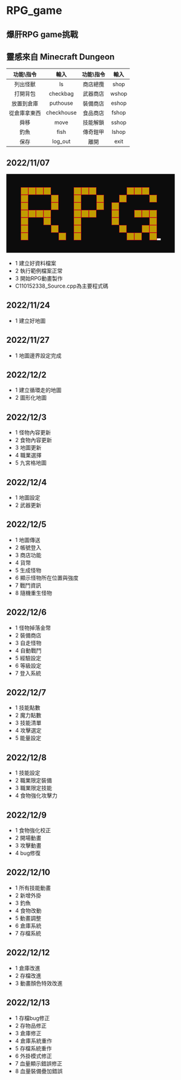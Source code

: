 # RPG_game
## 爆肝RPG game挑戰
## 靈感來自 Minecraft Dungeon  

| 功能\\指令 | 輸入 | 功能\\指令 | 輸入  |
|:-:|:-:|:-:|:-:|
| 列出怪獸 | ls | 商店總攬 | shop  |
| 打開背包 | checkbag | 武器商店 | wshop  |
| 放置到倉庫 | puthouse | 裝備商店 | eshop  |
| 從倉庫拿東西 | checkhouse | 食品商店 | fshop  |
| 舜移 | move | 技能解鎖 | sshop  |
| 釣魚 | fish | 傳奇鎧甲 | lshop  |
| 保存 | log_out | 離開 | exit  |

## 2022/11/07
![image](https://github.com/kerong2002/RPG_game/blob/main/RPG_PHOTO/RPG_TITLE.png)
- 1 建立好資料檔案
- 2 執行範例檔案正常
- 3 開始RPG動畫製作
- C110152338_Source.cpp為主要程式碼  
## 2022/11/24
- 1 建立好地圖  
## 2022/11/27
- 1 地圖邊界設定完成
## 2022/12/2
- 1 建立循環走的地圖
- 2 圖形化地圖
## 2022/12/3
- 1 怪物內容更新
- 2 食物內容更新
- 3 地圖更新
- 4 職業選擇
- 5 九宮格地圖
## 2022/12/4
- 1 地圖設定
- 2 武器更新 
## 2022/12/5
- 1 地圖傳送
- 2 帳號登入
- 3 商店功能
- 4 貨幣
- 5 生成怪物
- 6 顯示怪物所在位置與強度
- 7 戰鬥資訊
- 8 隨機重生怪物
## 2022/12/6
- 1 怪物掉落金幣
- 2 裝備商店
- 3 自走怪物
- 4 自動戰鬥
- 5 經驗設定
- 6 等級設定
- 7 登入系統
## 2022/12/7
- 1 技能點數
- 2 魔力點數
- 3 技能清單
- 4 攻擊選定
- 5 能量設定
## 2022/12/8
- 1 技能設定
- 2 職業限定裝備
- 3 職業限定技能
- 4 食物強化攻擊力
## 2022/12/9
- 1 食物強化校正
- 2 開場動畫
- 3 攻擊動畫
- 4 bug修復
## 2022/12/10
- 1 所有技能動畫
- 2 新增外掛
- 3 釣魚
- 4 食物改動
- 5 動畫調整
- 6 倉庫系統
- 7 存檔系統
## 2022/12/12
- 1 倉庫改進
- 2 存檔改進
- 3 動畫顏色特效改進
## 2022/12/13
- 1 存檔bug修正
- 2 存物品修正
- 3 倉庫修正
- 4 倉庫系統重作
- 5 存檔系統重作
- 6 外掛模式修正
- 7 血量顯示錯誤修正
- 8 血量裝備疊加錯誤
